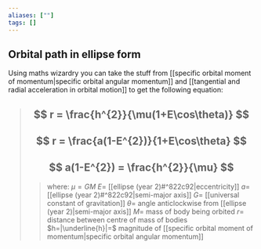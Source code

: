 ```yaml
---
aliases: [""]
tags: []
---
```


## Orbital path in ellipse form

Using maths wizardry you can take the stuff from [[specific orbital moment of momentum|specific orbital angular momentum]] and [[tangential and radial acceleration in orbital motion]] to get the following equation:

> ## $$ r = \frac{h^{2}}{\mu(1+E\cos\theta)} $$ 
> ## $$ r = \frac{a(1-E^{2})}{1+E\cos\theta} $$
> ## $$ a(1-E^{2}) = \frac{h^{2}}{\mu} $$
>> where:
>> $\mu = GM$ 
>> $E=$ [[ellipse (year 2)#^822c92|eccentricity]]
>> $a=$ [[ellipse (year 2)#^822c92|semi-major axis]]
>> $G=$ [[universal constant of gravitation]]
>> $\theta=$ angle anticlockwise from [[ellipse (year 2)|semi-major axis]]
>> $M=$ mass of body being orbited
>> $r=$ distance between centre of mass of bodies
>> $h=|\underline{h}|=$ magnitude of [[specific orbital moment of momentum|specific orbital angular momentum]]
